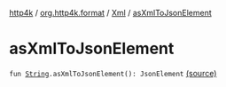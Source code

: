 [http4k](../../index.md) / [org.http4k.format](../index.md) / [Xml](index.md) / [asXmlToJsonElement](./as-xml-to-json-element.md)

# asXmlToJsonElement

`fun `[`String`](https://kotlinlang.org/api/latest/jvm/stdlib/kotlin/-string/index.html)`.asXmlToJsonElement(): JsonElement` [(source)](https://github.com/http4k/http4k/blob/master/http4k-format-xml/src/main/kotlin/org/http4k/format/Xml.kt#L29)